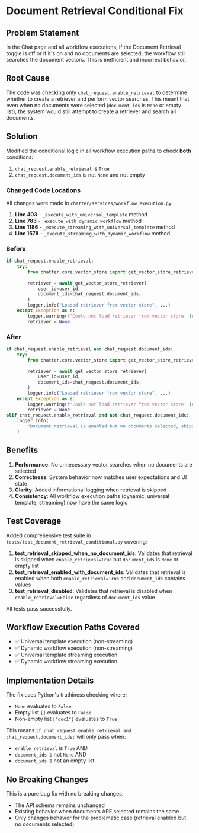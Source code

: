 # Document Retrieval Conditional Fix

## Problem Statement

In the Chat page and all workflow executions, if the Document Retrieval toggle is off or if it's on and no documents are selected, the workflow still searches the document vectors. This is inefficient and incorrect behavior.

## Root Cause

The code was checking only `chat_request.enable_retrieval` to determine whether to create a retriever and perform vector searches. This meant that even when no documents were selected (`document_ids` is `None` or empty list), the system would still attempt to create a retriever and search all documents.

## Solution

Modified the conditional logic in all workflow execution paths to check **both** conditions:
1. `chat_request.enable_retrieval` is `True`
2. `chat_request.document_ids` is not `None` and not empty

### Changed Code Locations

All changes were made in `chatter/services/workflow_execution.py`:

1. **Line 403** - `_execute_with_universal_template` method
2. **Line 783** - `_execute_with_dynamic_workflow` method  
3. **Line 1186** - `_execute_streaming_with_universal_template` method
4. **Line 1578** - `_execute_streaming_with_dynamic_workflow` method

### Before

```python
if chat_request.enable_retrieval:
    try:
        from chatter.core.vector_store import get_vector_store_retriever
        
        retriever = await get_vector_store_retriever(
            user_id=user_id,
            document_ids=chat_request.document_ids,
        )
        logger.info("Loaded retriever from vector store", ...)
    except Exception as e:
        logger.warning(f"Could not load retriever from vector store: {e}")
        retriever = None
```

### After

```python
if chat_request.enable_retrieval and chat_request.document_ids:
    try:
        from chatter.core.vector_store import get_vector_store_retriever
        
        retriever = await get_vector_store_retriever(
            user_id=user_id,
            document_ids=chat_request.document_ids,
        )
        logger.info("Loaded retriever from vector store", ...)
    except Exception as e:
        logger.warning(f"Could not load retriever from vector store: {e}")
        retriever = None
elif chat_request.enable_retrieval and not chat_request.document_ids:
    logger.info(
        "Document retrieval is enabled but no documents selected, skipping retrieval"
    )
```

## Benefits

1. **Performance**: No unnecessary vector searches when no documents are selected
2. **Correctness**: System behavior now matches user expectations and UI state
3. **Clarity**: Added informational logging when retrieval is skipped
4. **Consistency**: All workflow execution paths (dynamic, universal template, streaming) now have the same logic

## Test Coverage

Added comprehensive test suite in `tests/test_document_retrieval_conditional.py` covering:

1. **test_retrieval_skipped_when_no_document_ids**: Validates that retrieval is skipped when `enable_retrieval=True` but `document_ids` is `None` or empty list
2. **test_retrieval_enabled_with_document_ids**: Validates that retrieval is enabled when both `enable_retrieval=True` and `document_ids` contains values
3. **test_retrieval_disabled**: Validates that retrieval is disabled when `enable_retrieval=False` regardless of `document_ids` value

All tests pass successfully.

## Workflow Execution Paths Covered

- ✅ Universal template execution (non-streaming)
- ✅ Dynamic workflow execution (non-streaming)
- ✅ Universal template streaming execution
- ✅ Dynamic workflow streaming execution

## Implementation Details

The fix uses Python's truthiness checking where:
- `None` evaluates to `False`
- Empty list `[]` evaluates to `False`
- Non-empty list `["doc1"]` evaluates to `True`

This means `if chat_request.enable_retrieval and chat_request.document_ids:` will only pass when:
- `enable_retrieval` is `True` AND
- `document_ids` is not `None` AND  
- `document_ids` is not an empty list

## No Breaking Changes

This is a pure bug fix with no breaking changes:
- The API schema remains unchanged
- Existing behavior when documents ARE selected remains the same
- Only changes behavior for the problematic case (retrieval enabled but no documents selected)
